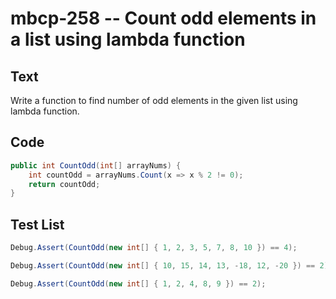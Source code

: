 # mbcp-258 -- Count odd elements in a list using lambda function

## Text

Write a function to find number of odd elements in the given list using lambda function.

## Code

```csharp
public int CountOdd(int[] arrayNums) {
    int countOdd = arrayNums.Count(x => x % 2 != 0);
    return countOdd;
}
```

## Test List

```csharp
Debug.Assert(CountOdd(new int[] { 1, 2, 3, 5, 7, 8, 10 }) == 4);
```

```csharp
Debug.Assert(CountOdd(new int[] { 10, 15, 14, 13, -18, 12, -20 }) == 2);
```

```csharp
Debug.Assert(CountOdd(new int[] { 1, 2, 4, 8, 9 }) == 2);
```
